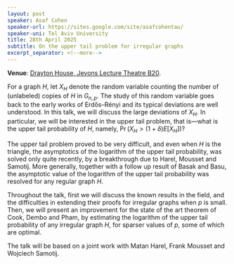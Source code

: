 ```yaml
---
layout: post
speaker: Asaf Cohen
speaker-url: https://sites.google.com/site/asafcohentau/
speaker-uni: Tel Aviv University
title: 28th April 2025
subtitle: On the upper tail problem for irregular graphs
excerpt_separator: <!--more-->
---
```

**Venue**: <a href="https://www.openstreetmap.org/way/15703989" target=_blank>Drayton House, Jevons Lecture Theatre B20</a>.

For a graph $H$, let $X_H$ denote the random variable counting the number of (unlabeled) copies of $H$ in $G_{n,p}$.
The study of this random variable goes back to the early works of Erdős–Rényi and its typical deviations are well understood.
In this talk, we will discuss the large deviations of $X_H$. In particular, we will be interested in the upper tail problem, that is—what is the upper tail probability of $H$, namely, $\Pr(X_H > (1+\delta)E[X_H])$?

The upper tail problem proved to be very difficult, and even when $H$ is the triangle, the asymptotics of the logarithm of the upper tail probability, was solved only quite recently, by a breakthrough due to Harel, Mousset and Samotij.
More generally, together with a follow up result of Basak and Basu, the asymptotic value of the logarithm of the upper tail probability was resolved for any regular graph $H$.

Throughout the talk, first we will discuss the known results in the field, and the difficulties in extending their proofs for irregular graphs when $p$ is small.
Then, we will present an improvement for the state of the art theorem of Cook, Dembo and Pham, by estimating the logarithm of the upper tail probability of any irregular graph $H$, for sparser values of $p$, some of which are optimal.

The talk will be based on a joint work with Matan Harel, Frank Mousset and Wojciech Samotij.

<!--more-->
